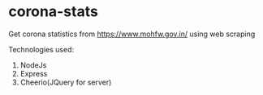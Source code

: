 # corona-stats
Get corona statistics from https://www.mohfw.gov.in/ using web scraping

Technologies used:

1. NodeJs
2. Express
3. Cheerio(JQuery for server)

